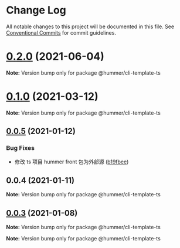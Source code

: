 # Change Log

All notable changes to this project will be documented in this file.
See [Conventional Commits](https://conventionalcommits.org) for commit guidelines.

# [0.2.0](https://github.com/hummer-home/hummer-cli-template/compare/v0.1.1...v0.2.0) (2021-06-04)

**Note:** Version bump only for package @hummer/cli-template-ts





# [0.1.0](https://github.com/hummer-home/hummer-cli-template/compare/v0.0.5...v0.1.0) (2021-03-12)

**Note:** Version bump only for package @hummer/cli-template-ts





## [0.0.5](https://github.com/hummer-home/hummer-cli-template/compare/v0.0.4...v0.0.5) (2021-01-12)


### Bug Fixes

* 修改 ts 项目 hummer front 包为外部源 ([b19fbee](https://github.com/hummer-home/hummer-cli-template/commit/b19fbeefc46f3c39dceff6f1a94511495a3113db))





## 0.0.4 (2021-01-11)

**Note:** Version bump only for package @hummer/cli-template-ts





## [0.0.3](https://git.xiaojukeji.com/tenon/cli-template/compare/v0.9.1...v0.0.3) (2021-01-08)

**Note:** Version bump only for package @hummer/cli-template-ts







**Note:** Version bump only for package @hummer/cli-template-ts

